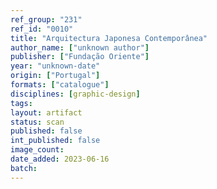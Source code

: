 ```yaml
---
ref_group: "231"
ref_id: "0010"
title: "Arquitectura Japonesa Contemporânea"
author_name: ["unknown author"]
publisher: ["Fundação Oriente"]
year: "unknown-date"
origin: ["Portugal"]
formats: ["catalogue"]
disciplines: [graphic-design]
tags:
layout: artifact
status: scan
published: false
int_published: false
image_count:
date_added: 2023-06-16
batch:
---
```

